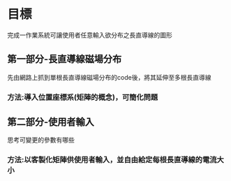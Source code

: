 # 目標
完成一作業系統可讓使用者任意輸入欲分布之長直導線的圖形
## 第一部分-長直導線磁場分布
先由網路上抓到單根長直導線磁場分布的code後，將其延伸至多根長直導線
### 方法:導入位置座標系(矩陣的概念)，可簡化問題
## 第二部分-使用者輸入
思考可變更的參數有哪些
### 方法:以客製化矩陣供使用者輸入，並自由給定每根長直導線的電流大小
